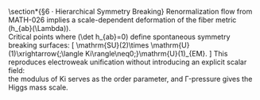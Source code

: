 \section*{§6 · Hierarchical Symmetry Breaking}
Renormalization flow from MATH-026 implies a scale-dependent deformation of the fiber metric \(h_{ab}(\Lambda)\).  
Critical points where \(\det h_{ab}=0\) define spontaneous symmetry breaking surfaces:
\[
\mathrm{SU}(2)\times \mathrm{U}(1)\xrightarrow{\;\langle Ki\rangle\neq0\;}\mathrm{U}(1)_{EM}.
\]
This reproduces electroweak unification without introducing an explicit scalar field:  
the modulus of Ki serves as the order parameter, and Γ-pressure gives the Higgs mass scale.